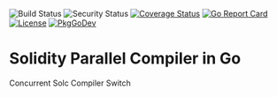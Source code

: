 ![Build Status](https://github.com/0x19/solc-switch/actions/workflows/test.yml/badge.svg)
![Security Status](https://github.com/0x19/solc-switch/actions/workflows/gosec.yml/badge.svg)
[![Coverage Status](https://coveralls.io/repos/github/0x19/solc-switch/badge.svg?branch=main)](https://coveralls.io/github/0x19/solc-switch?branch=main)
[![Go Report Card](https://goreportcard.com/badge/github.com/0x19/solc-switch)](https://goreportcard.com/report/github.com/0x19/solc-switch)
[![License](https://img.shields.io/badge/License-Apache_2.0-blue.svg)](https://opensource.org/licenses/Apache-2.0)
[![PkgGoDev](https://pkg.go.dev/badge/github.com/0x19/solc-switch)](https://pkg.go.dev/github.com/0x19/solc-switch)

# Solidity Parallel Compiler in Go
Concurrent Solc Compiler Switch
